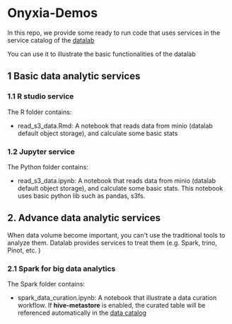 # Onyxia-Demos

In this repo, we provide some ready to run code that uses services in the service catalog of the [datalab](https://datalab.sspcloud.fr/home)

You can use it to illustrate the basic functionalities of the datalab

## 1 Basic data analytic services

### 1.1 R studio service

The R folder contains:

- read_s3_data.Rmd: A notebook that reads data from minio (datalab default object storage), and calculate some basic stats

### 1.2 Jupyter service

The Python folder contains:

- read_s3_data.ipynb: A notebook that reads data from minio (datalab default object storage), and calculate some basic stats. This notebook uses basic python lib such as pandas, s3fs.

## 2. Advance data analytic services

When data volume become important, you can't use the traditional tools to analyze them. Datalab provides services to treat them (e.g. Spark, trino, Pinot, etc. )

### 2.1 Spark for big data analytics
 
The Spark folder contains:

- spark_data_curation.ipynb: A notebook that illustrate a data curation workflow. If **hive-metastore** is enabled, the curated table will be referenced automatically in the [data catalog](https://atlas.lab.sspcloud.fr/index.html#!/search)
